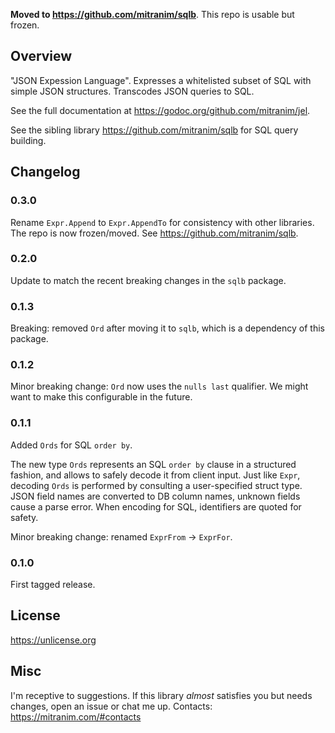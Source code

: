 **Moved to https://github.com/mitranim/sqlb**. This repo is usable but frozen.

## Overview

"JSON Expession Language". Expresses a whitelisted subset of SQL with simple JSON structures. Transcodes JSON queries to SQL.

See the full documentation at https://godoc.org/github.com/mitranim/jel.

See the sibling library https://github.com/mitranim/sqlb for SQL query building.

## Changelog

### 0.3.0

Rename `Expr.Append` to `Expr.AppendTo` for consistency with other libraries. The repo is now frozen/moved. See https://github.com/mitranim/sqlb.

### 0.2.0

Update to match the recent breaking changes in the `sqlb` package.

### 0.1.3

Breaking: removed `Ord` after moving it to `sqlb`, which is a dependency of this package.

### 0.1.2

Minor breaking change: `Ord` now uses the `nulls last` qualifier. We might want to make this configurable in the future.

### 0.1.1

Added `Ords` for SQL `order by`.

The new type `Ords` represents an SQL `order by` clause in a structured fashion, and allows to safely decode it from client input. Just like `Expr`, decoding `Ords` is performed by consulting a user-specified struct type. JSON field names are converted to DB column names, unknown fields cause a parse error. When encoding for SQL, identifiers are quoted for safety.

Minor breaking change: renamed `ExprFrom` → `ExprFor`.

### 0.1.0

First tagged release.

## License

https://unlicense.org

## Misc

I'm receptive to suggestions. If this library _almost_ satisfies you but needs changes, open an issue or chat me up. Contacts: https://mitranim.com/#contacts
